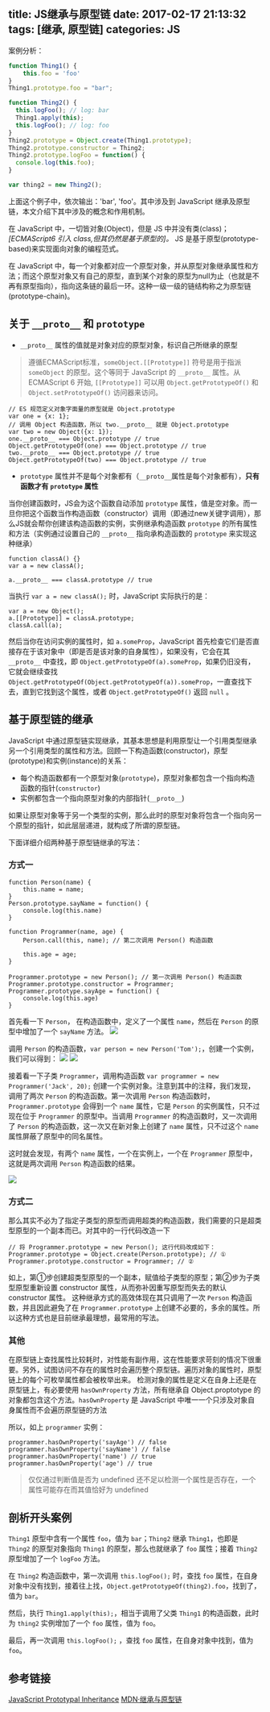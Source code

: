 title: JS继承与原型链
date: 2017-02-17 21:13:32
tags: [继承, 原型链]
categories: JS
---


案例分析：
``` js
function Thing1() {
    this.foo = 'foo'
}
Thing1.prototype.foo = "bar";

function Thing2() {
  this.logFoo(); // log: bar
  Thing1.apply(this);
  this.logFoo(); // log: foo
}
Thing2.prototype = Object.create(Thing1.prototype);
Thing2.prototype.constructor = Thing2;
Thing2.prototype.logFoo = function() {
  console.log(this.foo);
}

var thing2 = new Thing2();
```
上面这个例子中，依次输出：'bar', 'foo'。其中涉及到 JavaScript 继承及原型链，本文介绍下其中涉及的概念和作用机制。

<!-- more -->

在 JavaScript 中，一切皆对象(Object)，但是 JS 中并没有类(class)；*[ECMAScript6 引入 class,但其仍然是基于原型的]。* JS 是基于原型(prototype-based)来实现面向对象的编程范式。

在 JavaScript 中，每一个对象都对应一个原型对象，并从原型对象继承属性和方法；而这个原型对象又有自己的原型，直到某个对象的原型为null为止（也就是不再有原型指向），指向这条链的最后一环。这种一级一级的链结构称之为原型链(prototype-chain)。

## 关于 `__proto__` 和 `prototype`
- `__proto__` 属性的值就是对象对应的原型对象，标识自己所继承的原型

> 遵循ECMAScript标准，`someObject.[[Prototype]]` 符号是用于指派 `someObject` 的原型。这个等同于 JavaScript 的 `__proto__`  属性。从 ECMAScript 6 开始, `[[Prototype]]` 可以用 `Object.getPrototypeOf()` 和 `Object.setPrototypeOf()` 访问器来访问。

```
// ES 规范定义对象字面量的原型就是 Object.prototype
var one = {x: 1};
// 调用 Object 构造函数，所以 two.__proto__ 就是 Object.prototype
var two = new Object({x: 1});
one.__proto__ === Object.prototype // true
Object.getPrototypeOf(one) === Object.prototype // true
two.__proto__ === Object.prototype // true
Object.getPrototypeOf(two) === Object.prototype // true
```


- `prototype` 属性并不是每个对象都有（`__proto__`属性是每个对象都有），**只有函数才有 `prototype` 属性**

当你创建函数时，JS会为这个函数自动添加 `prototype` 属性，值是空对象。而一旦你把这个函数当作构造函数（constructor）调用（即通过new关键字调用），那么JS就会帮你创建该构造函数的实例，实例继承构造函数 `prototype` 的所有属性和方法（实例通过设置自己的 `__proto__` 指向承构造函数的 `prototype` 来实现这种继承）

```
function classA() {}
var a = new classA();

a.__proto__ === classA.prototype // true
```

当执行 `var a = new classA();` 时，JavaScript 实际执行的是：
```
var a = new Object();
a.[[Prototype]] = classA.prototype;
classA.call(a);
```
然后当你在访问实例的属性时，如 `a.someProp`，JavaScript 首先检查它们是否直接存在于该对象中（即是否是该对象的自身属性），如果没有，它会在其 `__proto__` 中查找，即 `Object.getPrototypeOf(a).someProp`，如果仍旧没有，它就会继续查找 `Object.getPrototypeOf(Object.getPrototypeOf(a)).someProp`，一直查找下去，直到它找到这个属性，或者 `Object.getPrototypeOf()` 返回 `null` 。


## 基于原型链的继承
JavaScript 中通过原型链实现继承，其基本思想是利用原型让一个引用类型继承另一个引用类型的属性和方法。回顾一下构造函数(constructor)，原型(prototype)和实例(instance)的关系：
- 每个构造函数都有一个原型对象(`prototype`)，原型对象都包含一个指向构造函数的指针(`constructor`)
- 实例都包含一个指向原型对象的内部指针(`__proto__`)

如果让原型对象等于另一个类型的实例，那么此时的原型对象将包含一个指向另一个原型的指针，如此层层递进，就构成了所谓的原型链。

下面详细介绍两种基于原型链继承的写法：
### 方式一

```
function Person(name) {
    this.name = name;
}
Person.prototype.sayName = function() {
    console.log(this.name)
}

function Programmer(name, age) {
    Person.call(this, name); // 第二次调用 Person() 构造函数

    this.age = age;
}

Programmer.prototype = new Person(); // 第一次调用 Person() 构造函数
Programmer.prototype.constructor = Programmer;
Programmer.prototype.sayAge = function() {
    console.log(this.age)
}
```
首先看一下 `Person`， 在构造函数中，定义了一个属性 `name`，然后在 `Person` 的原型中增加了一个 `sayName` 方法。
![](http://cdn.objcer.com/6AB5B2C2-FA48-4488-BA42-857B30F7CC35.png)

调用 `Person` 的构造函数，`var person = new Person('Tom');`，创建一个实例，我们可以得到：
![](http://cdn.objcer.com/253EFEA4-F163-471A-87EC-78D7781F57C0.png)
![](http://cdn.objcer.com/D7622C01-59F4-4EFD-9B93-D28D531E4E5A.png)

接着看一下子类 `Programmer`，调用构造函数 `var programmer = new Programmer('Jack', 20);` 创建一个实例对象。注意到其中的注释，我们发现，调用了两次 `Person` 的构造函数。第一次调用 `Person` 构造函数时，`Programmer.prototype` 会得到一个 `name` 属性，它是 `Person` 的实例属性，只不过现在位于 `Programmer` 的原型中。当调用 `Programmer` 的构造函数时，又一次调用了 `Person` 的构造函数，这一次又在新对象上创建了 `name` 属性，只不过这个 `name` 属性屏蔽了原型中的同名属性。

这时就会发现，有两个 `name` 属性，一个在实例上，一个在 `Programmer` 原型中，这就是两次调用 `Person` 构造函数的结果。

![](http://cdn.objcer.com/CF18A411-AFF9-41F8-9AC9-47FD7DEE6465.png)

### 方式二
那么其实不必为了指定子类型的原型而调用超类的构造函数，我们需要的只是超类型原型的一个副本而已。对其中的一行代码改造一下
```
// 将 Programmer.prototype = new Person(); 这行代码改成如下：
Programmer.prototype = Object.create(Person.prototype); // ①
Programmer.prototype.constructor = Programmer; // ②
```
如上，第①步创建超类型原型的一个副本，赋值给子类型的原型；第②步为子类型原型重新设置 constructor 属性，从而弥补因重写原型而失去的默认 constructor 属性。
这种继承方式的高效体现在其只调用了一次 `Person` 构造函数，并且因此避免了在 `Programmer.prototype` 上创建不必要的，多余的属性。所以这种方式也是目前继承最理想，最常用的写法。

### 其他
在原型链上查找属性比较耗时，对性能有副作用，这在性能要求苛刻的情况下很重要。另外，试图访问不存在的属性时会遍历整个原型链。遍历对象的属性时，原型链上的每个可枚举属性都会被枚举出来。
检测对象的属性是定义在自身上还是在原型链上，有必要使用 `hasOwnProperty` 方法，所有继承自 Object.proptotype 的对象都包含这个方法。`hasOwnProperty` 是 JavaScript 中唯一一个只涉及对象自身属性而不会遍历原型链的方法

所以，如上 `programmer` 实例：
```
programmer.hasOwnProperty('sayAge') // false
programmer.hasOwnProperty('sayName') // false
programmer.hasOwnProperty('name') // true
programmer.hasOwnProperty('age') // true
```

> 仅仅通过判断值是否为 undefined 还不足以检测一个属性是否存在，一个属性可能存在而其值恰好为 undefined

## 剖析开头案例

`Thing1` 原型中含有一个属性 `foo`，值为 `bar`；`Thing2` 继承 `Thing1`，也即是 `Thing2` 的原型对象指向 `Thing1` 的原型，那么也就继承了 `foo` 属性；接着 `Thing2` 原型增加了一个 `logFoo` 方法。

在 `Thing2` 构造函数中，第一次调用 `this.logFoo();` 时，查找 `foo` 属性，在自身对象中没有找到，接着往上找，`Object.getPrototypeOf(thing2).foo`，找到了，值为 `bar`。

然后，执行 `Thing1.apply(this);`，相当于调用了父类 `Thing1` 的构造函数，此时为 `thing2` 实例增加了一个 `foo` 属性，值为 `foo`。

最后，再一次调用 `this.logFoo();` ，查找 `foo` 属性，在自身对象中找到，值为 `foo`。

## 参考链接
[JavaScript Prototypal Inheritance](https://coryrylan.com/blog/javascript-prototypal-inheritance)
[MDN·继承与原型链](https://developer.mozilla.org/zh-CN/docs/Web/JavaScript/Inheritance_and_the_prototype_chain)









